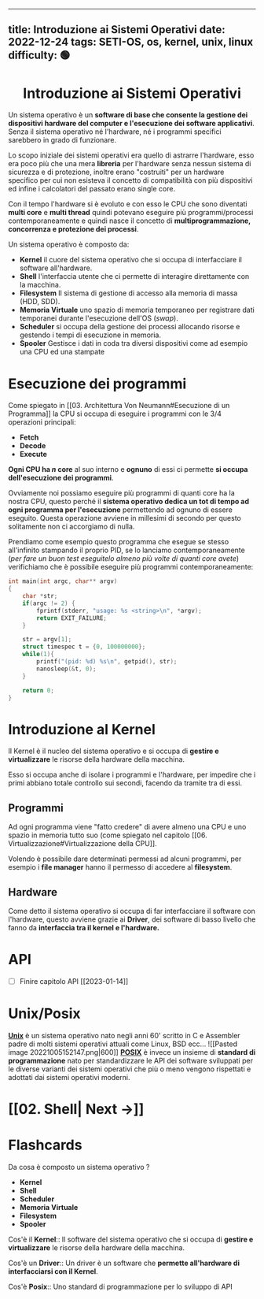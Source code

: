 
---
title: Introduzione ai Sistemi Operativi
date: 2022-12-24
tags: SETI-OS, os, kernel, unix, linux
difficulty: 🟢
---

<h1  style="text-align: center;">Introduzione ai Sistemi Operativi </h1>

Un sistema operativo è un **software di base che consente la gestione dei dispositivi hardware del computer e l'esecuzione dei software applicativi**. Senza il sistema operativo né l'hardware, né i programmi specifici sarebbero in grado di funzionare.

Lo scopo iniziale dei sistemi operativi era quello di astrarre l'hardware, esso era poco più che una mera **libreria** per l'hardware senza nessun sistema di sicurezza e di protezione, inoltre erano "costruiti" per un hardware specifico per cui non esisteva il concetto di compatibilità con più dispositivi ed infine i calcolatori del passato erano single core.

Con il tempo l'hardware si è evoluto e con esso le CPU che sono diventati **multi core** e **multi thread** quindi potevano eseguire più programmi/processi contemporaneamente e quindi nasce il concetto di **multiprogrammazione, concorrenza e protezione dei processi**.

Un sistema operativo è composto da:
- **Kernel** il cuore del sistema operativo che si occupa di interfacciare il software all'hardware.
- **Shell** l'interfaccia utente che ci permette di interagire direttamente con la macchina.
- **Filesystem** Il sistema di gestione di accesso alla memoria di massa (HDD, SDD).
- **Memoria Virtuale** uno spazio di memoria temporaneo per registrare dati temporanei durante l'esecuzione dell'OS (*swap*).
- **Scheduler** si occupa della gestione dei processi allocando risorse e gestendo i tempi di esecuzione in memoria.
- **Spooler** Gestisce i dati in coda tra diversi dispositivi come ad esempio una CPU ed una stampate


# Esecuzione dei programmi 

Come spiegato in [[03. Architettura Von Neumann#Esecuzione di un Programma]] la CPU si occupa di eseguire i programmi con le 3/4  operazioni principali:
- **Fetch**
- **Decode**
- **Execute**

 **Ogni CPU ha $n$ core** al suo interno e **ognuno** di essi ci permette **si occupa dell'esecuzione dei programmi**.

Ovviamente noi possiamo eseguire più programmi di quanti core ha la nostra CPU, questo perché il **sistema operativo dedica un tot di tempo ad ogni programma per l'esecuzione** permettendo ad ognuno di essere eseguito.
Questa operazione avviene in millesimi di secondo per questo solitamente non ci accorgiamo di nulla.

Prendiamo come esempio questo programma che esegue se stesso all'infinito stampando il proprio PID, se lo lanciamo contemporaneamente (*per fare un buon test eseguitelo almeno più volte di quanti core avete*) verifichiamo che è possibile eseguire più programmi contemporaneamente:
```c
int main(int argc, char** argv)
{
	char *str;
	if(argc != 2) {
		fprintf(stderr, "usage: %s <string>\n", *argv);
		return EXIT_FAILURE;
	}

	str = argv[1];
	struct timespec t = {0, 100000000};
	while(1){
		printf("(pid: %d) %s\n", getpid(), str);
		nanosleep(&t, 0);
	}

	return 0;
}
```


# Introduzione al Kernel

Il Kernel è il nucleo del sistema operativo e si occupa di **gestire e virtualizzare** le risorse della hardware della macchina.

Esso si occupa anche di isolare i programmi e l'hardware, per impedire che i primi abbiano totale controllo sui secondi, facendo da tramite tra di essi.

## Programmi

Ad ogni programma viene "fatto credere" di avere almeno una CPU e uno spazio in memoria tutto suo (come spiegato nel capitolo [[06. Virtualizzazione#Virtualizzazione della CPU]].

Volendo è possibile dare determinati permessi ad alcuni programmi, per esempio i **file manager** hanno il permesso di accedere al **filesystem**.

## Hardware

Come detto il sistema operativo si occupa di far interfacciare il software con l'hardware, questo avviene grazie ai **Driver**, dei software di basso livello che fanno da **interfaccia tra il kernel e l'hardware.**


# API
 
- [ ] Finire capitolo API [[2023-01-14]]
 

# Unix/Posix

**[Unix](https://en.wikipedia.org/wiki/Unix)** è un sistema operativo nato negli anni 60' scritto in C e Assembler padre di molti sistemi operativi attuali come Linux, BSD ecc...
![[Pasted image 20221005152147.png|600]]
**[POSIX](https://en.wikipedia.org/wiki/POSIX)** è invece un insieme di **standard di programmazione** nato per standardizzare le API dei software sviluppati per le diverse varianti dei sistemi operativi che più o meno vengono rispettati e adottati dai sistemi operativi moderni.



# [[02. Shell| Next →]]


# Flashcards

Da cosa è composto un sistema operativo
?
- **Kernel**
- **Shell**
- **Scheduler**
- **Memoria Virtuale**
- **Filesystem**
- **Spooler**

Cos'è il **Kernel**:: Il software del sistema operativo che si occupa di **gestire e virtualizzare** le risorse della hardware della macchina.

Cos'è un **Driver**:: Un driver è un software che **permette all'hardware di interfacciarsi con il Kernel**.

Cos'è **Posix**:: Uno standard di programmazione per lo sviluppo di API